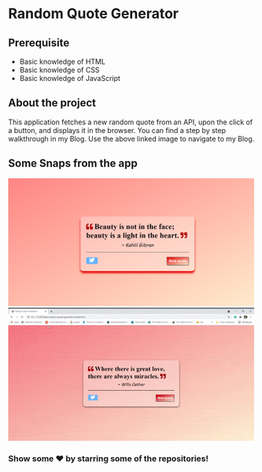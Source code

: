 # Random Quote Generator
## Prerequisite
- Basic knowledge of HTML
- Basic knowledge of CSS
- Basic knowledge of JavaScript

## About the project
This application fetches a new random quote from an API, upon the click of a button, and displays it in the browser. You can find a step by step walkthrough in my Blog. Use the above linked image to navigate to my Blog.

## Some Snaps from the app
<p>
<img src="project_images/image_1.png" width="500">
<img src="project_images/quoteGeneratorGIF.gif" width="500">
</p>

 ### Show some ❤️ by starring some of the repositories!
